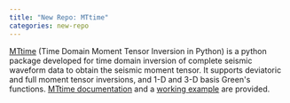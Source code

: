 ```yaml
---
title: "New Repo: MTtime"
categories: new-repo
---
```


[MTtime](https://github.com/LLNL/mttime) (Time Domain Moment Tensor Inversion in Python) is a python package developed for time domain inversion of complete seismic waveform data to obtain the seismic moment tensor. It supports deviatoric and full moment tensor inversions, and 1-D and 3-D basis Green's functions. [MTtime documentation](https://mttime.readthedocs.io/en/latest/index.html) and a [working example](https://github.com/LLNL/mttime/tree/master/examples/notebooks) are provided.
